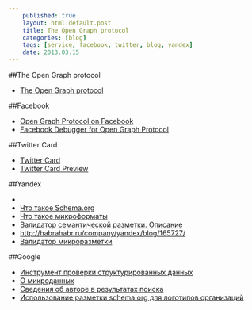 ```yaml
---
    published: true
    layout: html.default.post
    title: The Open Graph protocol
    categories: [blog]
    tags: [service, facebook, twitter, blog, yandex]
    date: 2013.03.15
---
```


[GitHub]: http://github.com "GitHub"

##The Open Graph protocol

* [The Open Graph protocol](http://opengraphprotocol.org/)

##Facebook

* [Open Graph Protocol on Facebook](https://developers.facebook.com/docs/opengraphprotocol/)
* [Facebook Debugger for Open Graph Protocol](https://developers.facebook.com/tools/debug)

##Twitter Card

* [Twitter Card](https://dev.twitter.com/docs/cards)
* [Twitter Card Preview](https://dev.twitter.com/docs/cards/preview)

##Yandex

* 
* [Что такое Schema.org](http://help.yandex.ru/webmaster/?id=1122752)
* [Что такое микроформаты](http://help.yandex.ru/webmaster/?id=1111670)
* [Валидатор семантической разметки. Описание](http://help.yandex.ru/webmaster/?id=1127400)
* http://habrahabr.ru/company/yandex/blog/165727/
* [Валидатор микроразметки](http://webmaster.yandex.ru/microtest.xml)

##Google

* [Инструмент проверки структурированных данных](http://www.google.com/webmasters/tools/richsnippets)
* [О микроданных](http://support.google.com/webmasters/bin/answer.py?hl=ru&answer=176035)
* [Сведения об авторе в результатах поиска](http://support.google.com/webmasters/bin/answer.py?hl=ru&answer=1408986)
* [Использование разметки schema.org для логотипов организаций](http://habrahabr.ru/company/google/blog/178877)
